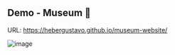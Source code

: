 ## Demo - Museum :european_castle:

URL: https://hebergustavo.github.io/museum-website/

![image](https://github.com/user-attachments/assets/a156e188-d423-4692-b4f7-92b21944322d)


